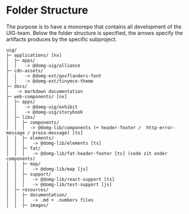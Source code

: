 # Folder Structure

The purpose is to have a monorepo that contains all development of the UIG-team.
Below the folder structure is specified, the arrows specify the artifacts produces by the specific subproject.

```
uig/
├─ applications/ [nx]
│  ├─ apps/
│  │   -> @domg-uig/alliance
├─ cdn-assets/
│  │   -> @domg-ext/govflanders-font
│  │   -> @domg-ext/tinymce-theme
├─ docs/
│   -> markdown documentation 
├─ web-components/ [nx]
│  ├─ apps/
│  │   -> @domg-uig/exhibit
│  │   -> @domg-uig/storybook
│  ├─ libs/
│  │  ├─ components/
│  │  │  -> @domg-lib/components (+ header-footer /  http-error-message / proza-message) [ts]
│  │  ├─ elements/
│  │  │   -> @domg-lib/elements [ts]
│  │  ├─ fat/
│  │  │   -> @domg-lib/fat-header-footer [ts] (code zit onder components)
│  │  ├─ map/
│  │  │   -> @domg-lib/map [js]
│  │  ├─ support/
│  │  │   -> @domg-lib/react-support [ts]
│  │  │   -> @domg-lib/test-support [js]
│  ├─ resources/
│  │  ├─ documentation/
│  │  │   -> .md + .numbers files
│  │  ├─ images/
```
